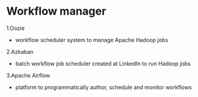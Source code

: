 Workflow manager
================

1.Oozie
- workflow scheduler system to manage Apache Hadoop jobs

2.Azkaban
- batch workflow job scheduler created at LinkedIn to run Hadoop jobs

3.Apache Airflow
- platform to programmatically author, schedule and monitor workflows